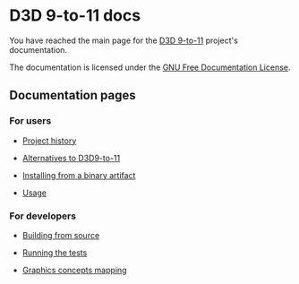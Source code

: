 # D3D 9-to-11 docs

You have reached the main page for the [D3D 9-to-11](https://github.com/GabrielMajeri/d3d9-to-11) project's documentation.

The documentation is licensed under the [GNU Free Documentation License](license.md).

## Documentation pages

### For users

- [Project history](history.md)

- [Alternatives to D3D9-to-11](alternatives.md)

- [Installing from a binary artifact](installing.md)

- [Usage](usage.md)

### For developers

- [Building from source](building.md)

- [Running the tests](tests.md)

- [Graphics concepts mapping](concepts.md)
